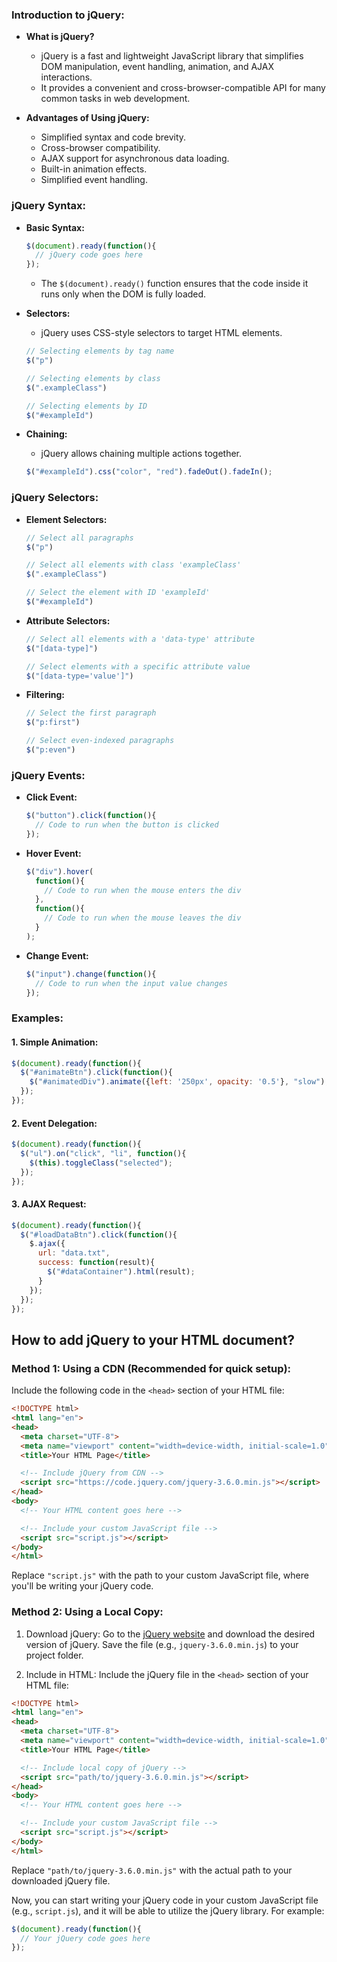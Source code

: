 ### Introduction to jQuery:

- **What is jQuery?**
  - jQuery is a fast and lightweight JavaScript library that simplifies DOM manipulation, event handling, animation, and AJAX interactions.
  - It provides a convenient and cross-browser-compatible API for many common tasks in web development.

- **Advantages of Using jQuery:**
  - Simplified syntax and code brevity.
  - Cross-browser compatibility.
  - AJAX support for asynchronous data loading.
  - Built-in animation effects.
  - Simplified event handling.

### jQuery Syntax:

- **Basic Syntax:**
  ```javascript
  $(document).ready(function(){
    // jQuery code goes here
  });
  ```
  - The `$(document).ready()` function ensures that the code inside it runs only when the DOM is fully loaded.

- **Selectors:**
  - jQuery uses CSS-style selectors to target HTML elements.
  ```javascript
  // Selecting elements by tag name
  $("p")

  // Selecting elements by class
  $(".exampleClass")

  // Selecting elements by ID
  $("#exampleId")
  ```

- **Chaining:**
  - jQuery allows chaining multiple actions together.
  ```javascript
  $("#exampleId").css("color", "red").fadeOut().fadeIn();
  ```

### jQuery Selectors:

- **Element Selectors:**
  ```javascript
  // Select all paragraphs
  $("p")

  // Select all elements with class 'exampleClass'
  $(".exampleClass")

  // Select the element with ID 'exampleId'
  $("#exampleId")
  ```

- **Attribute Selectors:**
  ```javascript
  // Select all elements with a 'data-type' attribute
  $("[data-type]")

  // Select elements with a specific attribute value
  $("[data-type='value']")
  ```

- **Filtering:**
  ```javascript
  // Select the first paragraph
  $("p:first")

  // Select even-indexed paragraphs
  $("p:even")
  ```

### jQuery Events:

- **Click Event:**
  ```javascript
  $("button").click(function(){
    // Code to run when the button is clicked
  });
  ```

- **Hover Event:**
  ```javascript
  $("div").hover(
    function(){
      // Code to run when the mouse enters the div
    },
    function(){
      // Code to run when the mouse leaves the div
    }
  );
  ```

- **Change Event:**
  ```javascript
  $("input").change(function(){
    // Code to run when the input value changes
  });
  ```

### Examples:

#### 1. Simple Animation:
```javascript
$(document).ready(function(){
  $("#animateBtn").click(function(){
    $("#animatedDiv").animate({left: '250px', opacity: '0.5'}, "slow");
  });
});
```

#### 2. Event Delegation:
```javascript
$(document).ready(function(){
  $("ul").on("click", "li", function(){
    $(this).toggleClass("selected");
  });
});
```

#### 3. AJAX Request:
```javascript
$(document).ready(function(){
  $("#loadDataBtn").click(function(){
    $.ajax({
      url: "data.txt",
      success: function(result){
        $("#dataContainer").html(result);
      }
    });
  });
});
```

## How to add jQuery to your HTML document?


### Method 1: Using a CDN (Recommended for quick setup):

Include the following code in the `<head>` section of your HTML file:

```html
<!DOCTYPE html>
<html lang="en">
<head>
  <meta charset="UTF-8">
  <meta name="viewport" content="width=device-width, initial-scale=1.0">
  <title>Your HTML Page</title>

  <!-- Include jQuery from CDN -->
  <script src="https://code.jquery.com/jquery-3.6.0.min.js"></script>
</head>
<body>
  <!-- Your HTML content goes here -->

  <!-- Include your custom JavaScript file -->
  <script src="script.js"></script>
</body>
</html>
```

Replace `"script.js"` with the path to your custom JavaScript file, where you'll be writing your jQuery code.

### Method 2: Using a Local Copy:

1. Download jQuery: Go to the [jQuery website](https://jquery.com/download/) and download the desired version of jQuery. Save the file (e.g., `jquery-3.6.0.min.js`) to your project folder.

2. Include in HTML: Include the jQuery file in the `<head>` section of your HTML file:

```html
<!DOCTYPE html>
<html lang="en">
<head>
  <meta charset="UTF-8">
  <meta name="viewport" content="width=device-width, initial-scale=1.0">
  <title>Your HTML Page</title>

  <!-- Include local copy of jQuery -->
  <script src="path/to/jquery-3.6.0.min.js"></script>
</head>
<body>
  <!-- Your HTML content goes here -->

  <!-- Include your custom JavaScript file -->
  <script src="script.js"></script>
</body>
</html>
```

Replace `"path/to/jquery-3.6.0.min.js"` with the actual path to your downloaded jQuery file.

Now, you can start writing your jQuery code in your custom JavaScript file (e.g., `script.js`), and it will be able to utilize the jQuery library. For example:

```javascript
$(document).ready(function(){
  // Your jQuery code goes here
});
```





